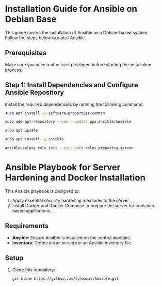 # Installation Guide for Ansible on Debian Base

This guide covers the installation of Ansible on a Debian-based system. Follow the steps below to install Ansible.

## Prerequisites

Make sure you have root or `sudo` privileges before starting the installation process.

## Step 1: Install Dependencies and Configure Ansible Repository

Install the required dependencies by running the following command:

```bash
sudo apt install -y software-properties-common
```

```bash
sudo add-apt-repository --yes --update ppa:ansible/ansible
```
```bash
sudo apt update
```
```bash
sudo apt install -y ansible
```

```bash
ansible-galaxy role init --init-path roles preparing_server
```

# Ansible Playbook for Server Hardening and Docker Installation

This Ansible playbook is designed to:
1. Apply essential security hardening measures to the server.
2. Install Docker and Docker Compose to prepare the server for container-based applications.

## Requirements

- **Ansible**: Ensure Ansible is installed on the control machine.
- **Inventory**: Define target servers in an Ansible inventory file.

## Setup

1. Clone this repository:

   ```bash
   git clone https://github.com/echoamir/Ansible.git
